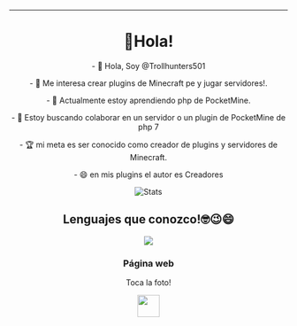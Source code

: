 <hr>
<h1 align="center"> 👋Hola!
</h1>
<p align="center"> - 👋 Hola, Soy @Trollhunters501
<p align="center"> - 👀 Me interesa crear plugins de Minecraft pe y jugar servidores!.
<p align="center"> - 🌱 Actualmente estoy aprendiendo php de PocketMine.
<p align="center"> - 💞️ Estoy buscando colaborar en un servidor o un plugin de PocketMine de php 7
<p align="center"> - 🏆 mi meta es ser conocido como creador de plugins y servidores de Minecraft.
<p align="center"> - 😄 en mis plugins el autor es Creadores
<div align="center"> 

![Stats](https://github-readme-stats.vercel.app/api?username=Trollhunters501&theme=vue-dark&show_icons=true&count_private=true&include_all_commits=true) 
<h2 align="center"> Lenguajes que conozco!🤓😉😄
</h2>
<img src="https://img.shields.io/badge/PHP-777BB4?style=for-the-badge&logo=php&logoColor=white" /> 
<h3 align="center"> Página web
</h3> 
<p align="center"> Toca la foto! </p>
<a href="https://creadoresgames.blogspot.com/?m=1"> <img src="https://lh3.googleusercontent.com/fife/AAWUweVyMhhj_pW7vxhn_ARjz9o8pjz622DLqSwgTUS9gdKkhtPgXYD6rmGhD0x4U8QOfKZxEFEt2EXfoWX2UL59wNBO4ti4pTxKtQAfQekiSYP_snxjbZDm-XBKZJkMED9aRaILKyWbhQFLb7zQBBMbLbfXXNRtE5d1ou6giWRm3XrvIDlEDxtn4wQX0AWmjKENbfBB2Kp4mFAqiw-ukfzUp3l1Jv9RCsZtB9umSH2BNbHDKT80xwkoZQ_AIbhocunUYfdcMt-akP5vi0poYI9ZlSW1_z99vQfVMNbW2lvcJxV40ULi6eZwUWTjP2rNqO2FlDMCz7dVaXrOx8xWgOpwUbvA3BXXqDx_yWVweh4hwV1wRTb6zF7_p6rdwUBDxV92hJNsUC7hci9bwLY44TjtRSypNJ9gwsRAiJa-kc51TAuJX_qRq-xRuEylXLJ0FrusOzZTCiA-e5HTnvEXM57E8wv-vdhHEhkUnQLqewGCY47L8voRudj0X30l-HiyRzuphh7BZ7xrUMQmta6UIxL5I3pOdNc6OxPFdN-8Aq9fkbenpxn-KObN0Xygy0i0XXNJ-CSNxwXkBry8FqyYO09smh2ZM_vfe778pAU0xGXIk88yAzShtE_2OA1IaThCEjtDNssYeufIdZ67drhKsXulFe3-ucCx4OCE3szb3SJomKy6fFBdCuiGXeAeIhgtUTQMhRZQ7zXyPVHDa7f5ekY=w348-h260-p-k-nu-ft" height="40" />
</a>
<!---
Trollhunters501/Trollhunters501 su página ✨ special ✨  causado por `README.md` (this file) aparece en tu GitHub profile.
You can click the Preview link to take a look at your changes.
--->
